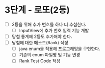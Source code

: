 # 3단계 - 로또(2등)

- [ ] 2등을 위해 추가 번호를 하나 더 추첨한다.
  - [ ] InputView에 추가 번호 입력 기능 개발
- [ ] 당첨 통계에 2등도 추가해야 한다.
- [ ] 당첨에 대한 메소드(Rank) 작성
  - [ ] java enum을 적용해 프로그래밍을 구현한다.
  - [ ] 기존의 enum 파일명 및 기능 변경
  - [ ] Rank Test Code 작성 
